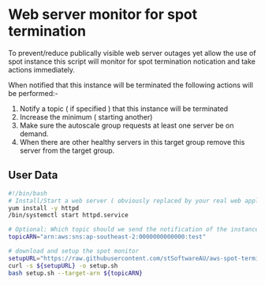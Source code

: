 # Web server monitor for spot termination

To prevent/reduce publically visible web server outages yet allow the use of spot instance this script will monitor for spot termination notication and take actions immediately.

When notified that this instance will be terminated the following actions will be performed:-
1. Notify a topic ( if specified ) that this instance will be terminated
2. Increase the minimum ( starting another)
3. Make sure the autoscale group requests at least one server be on demand.
4. When there are other healthy servers in this target group remove this server from the target group.

## User Data
```bash
#!/bin/bash
# Install/Start a web server ( obviously replaced by your real web application)
yum install -y httpd
/bin/systemctl start httpd.service

# Optional: Which topic should we send the notification of the instance is about to be terminated.
topicARN="arn:aws:sns:ap-southeast-2:0000000000000:test"

# download and setup the spot monitor
setupURL="https://raw.githubusercontent.com/stSoftwareAU/aws-spot-termination-monitor/master/setup.sh"
curl -s ${setupURL} -o setup.sh
bash setup.sh --target-arn ${topicARN}
```
